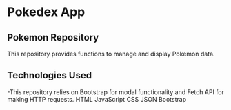 # Pokedex App

## Pokemon Repository

This repository provides functions to manage and display Pokemon data.

## Technologies Used

-This repository relies on Bootstrap for modal functionality and Fetch API for making HTTP requests.
HTML
JavaScript
CSS
JSON
Bootstrap
